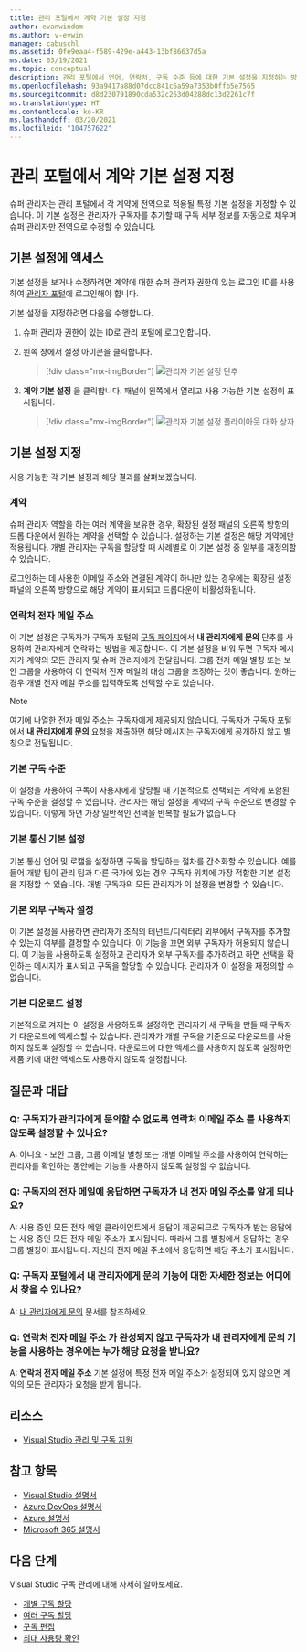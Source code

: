 ```yaml
---
title: 관리 포털에서 계약 기본 설정 지정
author: evanwindom
ms.author: v-evwin
manager: cabuschl
ms.assetid: 0fe9eaa4-f589-429e-a443-13bf86637d5a
ms.date: 03/19/2021
ms.topic: conceptual
description: 관리 포털에서 언어, 연락처, 구독 수준 등에 대한 기본 설정을 지정하는 방법 알아보기
ms.openlocfilehash: 93a9417a88d07dcc841c6a59a7353b0ffb5e7565
ms.sourcegitcommit: d8d230791890cda532c263d04288dc13d2261c7f
ms.translationtype: HT
ms.contentlocale: ko-KR
ms.lasthandoff: 03/20/2021
ms.locfileid: "104757622"
---
```

# <a name="set-preferences-for-your-agreements-in-the-administration-portal"></a>관리 포털에서 계약 기본 설정 지정
슈퍼 관리자는 관리 포털에서 각 계약에 전역으로 적용될 특정 기본 설정을 지정할 수 있습니다.  이 기본 설정은 관리자가 구독자를 추가할 때 구독 세부 정보를 자동으로 채우며 슈퍼 관리자만 전역으로 수정할 수 있습니다.  

## <a name="access-preferences"></a>기본 설정에 액세스
기본 설정을 보거나 수정하려면 계약에 대한 슈퍼 관리자 권한이 있는 로그인 ID를 사용하여 [관리자 포털](https://manage.visualstudio.com)에 로그인해야 합니다.  

기본 설정을 지정하려면 다음을 수행합니다.
1. 슈퍼 관리자 권한이 있는 ID로 관리 포털에 로그인합니다.
2. 왼쪽 창에서 설정 아이콘을 클릭합니다.
   > [!div class="mx-imgBorder"]
   > ![관리자 기본 설정 단추](_img/admin-prefs/admin-prefs-button.png "관리자 관리 및 계약 기본 설정을 차례로 클릭하여 기본 설정을 표시합니다.")

3. **계약 기본 설정** 을 클릭합니다.
패널이 왼쪽에서 열리고 사용 가능한 기본 설정이 표시됩니다. 

   > [!div class="mx-imgBorder"]
   > ![관리자 기본 설정 플라이아웃 대화 상자](_img/admin-prefs/admin-prefs-flyout.png "기본 설정을 지정하고 저장을 클릭합니다.")

## <a name="set-your-preferences"></a>기본 설정 지정
사용 가능한 각 기본 설정과 해당 결과를 살펴보겠습니다. 

### <a name="agreement"></a>계약
슈퍼 관리자 역할을 하는 여러 계약을 보유한 경우, 확장된 설정 패널의 오른쪽 방향의 드롭 다운에서 원하는 계약을 선택할 수 있습니다.  설정하는 기본 설정은 해당 계약에만 적용됩니다.  개별 관리자는 구독을 할당할 때 사례별로 이 기본 설정 중 일부를 재정의할 수 있습니다. 

로그인하는 데 사용한 이메일 주소와 연결된 계약이 하나만 있는 경우에는 확장된 설정 패널의 오른쪽 방향으로 해당 계약이 표시되고 드롭다운이 비활성화됩니다. 

### <a name="contact-email-address"></a>연락처 전자 메일 주소
이 기본 설정은 구독자가 구독자 포털의 [구독 페이지](https://my.visualstudio.com/subscriptions)에서 **내 관리자에게 문의** 단추를 사용하여 관리자에게 연락하는 방법을 제공합니다.  이 기본 설정을 비워 두면 구독자 메시지가 계약의 모든 관리자 및 슈퍼 관리자에게 전달됩니다.  그룹 전자 메일 별칭 또는 보안 그룹을 사용하여 이 연락처 전자 메일의 대상 그룹을 조정하는 것이 좋습니다. 원하는 경우 개별 전자 메일 주소를 입력하도록 선택할 수도 있습니다.

> [!NOTE]
> 여기에 나열한 전자 메일 주소는 구독자에게 제공되지 않습니다.  구독자가 구독자 포털에서 **내 관리자에게 문의** 요청을 제출하면 해당 메시지는 구독자에게 공개하지 않고 별칭으로 전달됩니다. 

### <a name="default-subscription-level"></a>기본 구독 수준
이 설정을 사용하여 구독이 사용자에게 할당될 때 기본적으로 선택되는 계약에 포함된 구독 수준을 결정할 수 있습니다.  관리자는 해당 설정을 계약의 구독 수준으로 변경할 수 있습니다. 이렇게 하면 가장 일반적인 선택을 반복할 필요가 없습니다. 

### <a name="default-communication-preferences"></a>기본 통신 기본 설정
기본 통신 언어 및 로캘을 설정하면 구독을 할당하는 절차를 간소화할 수 있습니다.  예를 들어 개발 팀이 관리 팀과 다른 국가에 있는 경우 구독자 위치에 가장 적합한 기본 설정을 지정할 수 있습니다. 개별 구독자의 모든 관리자가 이 설정을 변경할 수 있습니다. 

### <a name="default-external-subscribers-setting"></a>기본 외부 구독자 설정
이 기본 설정을 사용하면 관리자가 조직의 테넌트/디렉터리 외부에서 구독자를 추가할 수 있는지 여부를 결정할 수 있습니다.  이 기능을 끄면 외부 구독자가 허용되지 않습니다.  이 기능을 사용하도록 설정하고 관리자가 외부 구독자를 추가하려고 하면 선택을 확인하는 메시지가 표시되고 구독을 할당할 수 있습니다. 관리자가 이 설정을 재정의할 수 없습니다. 

### <a name="default-downloads-setting"></a>기본 다운로드 설정
기본적으로 켜지는 이 설정을 사용하도록 설정하면 관리자가 새 구독을 만들 때 구독자가 다운로드에 액세스할 수 있습니다.  관리자가 개별 구독을 기준으로 다운로드를 사용하지 않도록 설정할 수 있습니다.  다운로드에 대한 액세스를 사용하지 않도록 설정하면 제품 키에 대한 액세스도 사용하지 않도록 설정됩니다.  


## <a name="frequently-asked-questions"></a>질문과 대답
### <a name="q--can-i-disable-the-contact-email-address-so-subscribers-cannot-contact-admins"></a>Q:  구독자가 관리자에게 문의할 수 없도록 **연락처 이메일 주소** 를 사용하지 않도록 설정할 수 있나요?
A:  아니요 - 보안 그룹, 그룹 이메일 별칭 또는 개별 이메일 주소를 사용하여 연락하는 관리자를 확인하는 동안에는 기능을 사용하지 않도록 설정할 수 없습니다.

### <a name="q-if-i-answer-a-subscribers-email-will-they-have-my-email-address"></a>Q: 구독자의 전자 메일에 응답하면 구독자가 내 전자 메일 주소를 알게 되나요?
A:  사용 중인 모든 전자 메일 클라이언트에서 응답이 제공되므로 구독자가 받는 응답에는 사용 중인 모든 전자 메일 주소가 표시됩니다.  따라서 그룹 별칭에서 응답하는 경우 그룹 별칭이 표시됩니다.  자신의 전자 메일 주소에서 응답하면 해당 주소가 표시됩니다.  

### <a name="q-where-can-i-find-out-more-about-the-contact-my-admin-feature-in-the-subscriber-portal"></a>Q: 구독자 포털에서 **내 관리자에게 문의** 기능에 대한 자세한 정보는 어디에서 찾을 수 있나요?
A:  [내 관리자에게 문의](contact-my-admin.md) 문서를 참조하세요. 

### <a name="q-if-we-dont-complete-the-contact-email-address-and-a-subscriber-uses-the-contact-my-admin-feature-who-receives-their-request"></a>Q: **연락처 전자 메일 주소** 가 완성되지 않고 구독자가 **내 관리자에게 문의** 기능을 사용하는 경우에는 누가 해당 요청을 받나요?
A:  **연락처 전자 메일 주소** 기본 설정에 특정 전자 메일 주소가 설정되어 있지 않으면 계약의 모든 관리자가 요청을 받게 됩니다. 

## <a name="resources"></a>리소스
- [Visual Studio 관리 및 구독 지원](https://aka.ms/vsadminhelp)

## <a name="see-also"></a>참고 항목
- [Visual Studio 설명서](/visualstudio/)
- [Azure DevOps 설명서](/azure/devops/)
- [Azure 설명서](/azure/)
- [Microsoft 365 설명서](/microsoft-365/)

## <a name="next-steps"></a>다음 단계
Visual Studio 구독 관리에 대해 자세히 알아보세요.
- [개별 구독 할당](assign-license.md)
- [여러 구독 할당](assign-license-bulk.md)
- [구독 편집](edit-license.md)
- [최대 사용량 확인](maximum-usage.md)